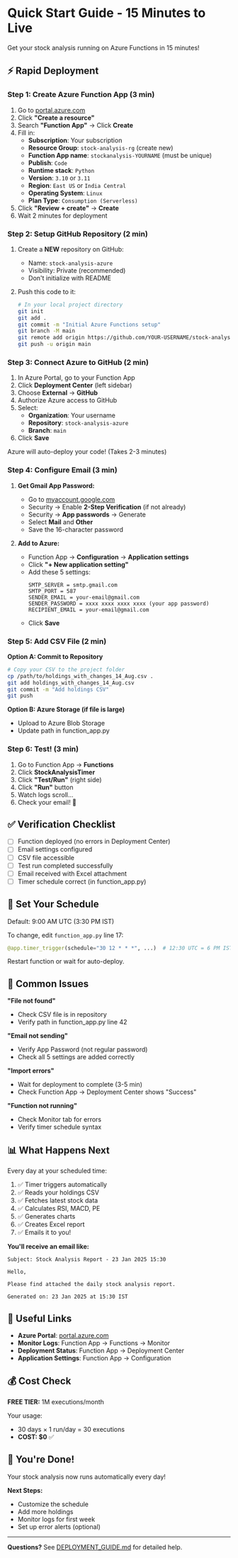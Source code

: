 # Quick Start Guide - 15 Minutes to Live

Get your stock analysis running on Azure Functions in 15 minutes!

## ⚡ Rapid Deployment

### Step 1: Create Azure Function App (3 min)

1. Go to [portal.azure.com](https://portal.azure.com)
2. Click **"Create a resource"**
3. Search **"Function App"** → Click **Create**
4. Fill in:
   - **Subscription**: Your subscription
   - **Resource Group**: `stock-analysis-rg` (create new)
   - **Function App name**: `stockanalysis-YOURNAME` (must be unique)
   - **Publish**: `Code`
   - **Runtime stack**: `Python`
   - **Version**: `3.10` or `3.11`
   - **Region**: `East US` or `India Central`
   - **Operating System**: `Linux`
   - **Plan Type**: `Consumption (Serverless)`
5. Click **"Review + create"** → **Create**
6. Wait 2 minutes for deployment

### Step 2: Setup GitHub Repository (2 min)

1. Create a **NEW** repository on GitHub:
   - Name: `stock-analysis-azure`
   - Visibility: Private (recommended)
   - Don't initialize with README

2. Push this code to it:
   ```bash
   # In your local project directory
   git init
   git add .
   git commit -m "Initial Azure Functions setup"
   git branch -M main
   git remote add origin https://github.com/YOUR-USERNAME/stock-analysis-azure.git
   git push -u origin main
   ```

### Step 3: Connect Azure to GitHub (2 min)

1. In Azure Portal, go to your Function App
2. Click **Deployment Center** (left sidebar)
3. Choose **External** → **GitHub**
4. Authorize Azure access to GitHub
5. Select:
   - **Organization**: Your username
   - **Repository**: `stock-analysis-azure`
   - **Branch**: `main`
6. Click **Save**

Azure will auto-deploy your code! (Takes 2-3 minutes)

### Step 4: Configure Email (3 min)

1. **Get Gmail App Password:**
   - Go to [myaccount.google.com](https://myaccount.google.com)
   - Security → Enable **2-Step Verification** (if not already)
   - Security → **App passwords** → Generate
   - Select **Mail** and **Other**
   - Save the 16-character password

2. **Add to Azure:**
   - Function App → **Configuration** → **Application settings**
   - Click **"+ New application setting"**
   - Add these 5 settings:
     ```
     SMTP_SERVER = smtp.gmail.com
     SMTP_PORT = 587
     SENDER_EMAIL = your-email@gmail.com
     SENDER_PASSWORD = xxxx xxxx xxxx xxxx (your app password)
     RECIPIENT_EMAIL = your-email@gmail.com
     ```
   - Click **Save**

### Step 5: Add CSV File (2 min)

**Option A: Commit to Repository**
```bash
# Copy your CSV to the project folder
cp /path/to/holdings_with_changes_14_Aug.csv .
git add holdings_with_changes_14_Aug.csv
git commit -m "Add holdings CSV"
git push
```

**Option B: Azure Storage (if file is large)**
- Upload to Azure Blob Storage
- Update path in function_app.py

### Step 6: Test! (3 min)

1. Go to Function App → **Functions**
2. Click **StockAnalysisTimer**
3. Click **"Test/Run"** (right side)
4. Click **"Run"** button
5. Watch logs scroll...
6. Check your email! 📧

## ✅ Verification Checklist

- [ ] Function deployed (no errors in Deployment Center)
- [ ] Email settings configured
- [ ] CSV file accessible
- [ ] Test run completed successfully
- [ ] Email received with Excel attachment
- [ ] Timer schedule correct (in function_app.py)

## 🎯 Set Your Schedule

Default: 9:00 AM UTC (3:30 PM IST)

To change, edit `function_app.py` line 17:
```python
@app.timer_trigger(schedule="30 12 * * *", ...)  # 12:30 UTC = 6 PM IST
```

Restart function or wait for auto-deploy.

## 🐛 Common Issues

**"File not found"**
- Check CSV file is in repository
- Verify path in function_app.py line 42

**"Email not sending"**
- Verify App Password (not regular password)
- Check all 5 settings are added correctly

**"Import errors"**
- Wait for deployment to complete (3-5 min)
- Check Function App → Deployment Center shows "Success"

**"Function not running"**
- Check Monitor tab for errors
- Verify timer schedule syntax

## 📊 What Happens Next

Every day at your scheduled time:
1. ✅ Timer triggers automatically
2. ✅ Reads your holdings CSV
3. ✅ Fetches latest stock data
4. ✅ Calculates RSI, MACD, PE
5. ✅ Generates charts
6. ✅ Creates Excel report
7. ✅ Emails it to you!

**You'll receive an email like:**
```
Subject: Stock Analysis Report - 23 Jan 2025 15:30

Hello,

Please find attached the daily stock analysis report.

Generated on: 23 Jan 2025 at 15:30 IST
```

## 🔗 Useful Links

- **Azure Portal**: [portal.azure.com](https://portal.azure.com)
- **Monitor Logs**: Function App → Functions → Monitor
- **Deployment Status**: Function App → Deployment Center
- **Application Settings**: Function App → Configuration

## 💰 Cost Check

**FREE TIER:** 1M executions/month

Your usage:
- 30 days × 1 run/day = 30 executions
- **COST: $0** ✅

## 🎉 You're Done!

Your stock analysis now runs automatically every day!

**Next Steps:**
- Customize the schedule
- Add more holdings
- Monitor logs for first week
- Set up error alerts (optional)

---

**Questions?** See [DEPLOYMENT_GUIDE.md](DEPLOYMENT_GUIDE.md) for detailed help.


